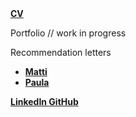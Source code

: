 <a href="/CV%202019%20Ciprian%20Florea.pdf" target="_blank">
  <b>
    CV
  </b>
</a>


Portfolio // work in progress


Recommendation letters
<ul>
  <li>
    <a href="/Matti.pdf" target="_blank">
      <b>
        Matti
      </b>
    </a>
  </li>
  <li>
    <a href="/Paula.pdf" target="_blank">
      <b>
        Paula
      </b>
    </a>
  </li>
</ul>


<a href="https://www.linkedin.com/in/cflorea-r/" target="_blank">
  <b>
    LinkedIn
  </b>
</a>


<a href="https://github.com/cflorea-r" target="_blank">
  <b>
    GitHub
  </b>
</a>

